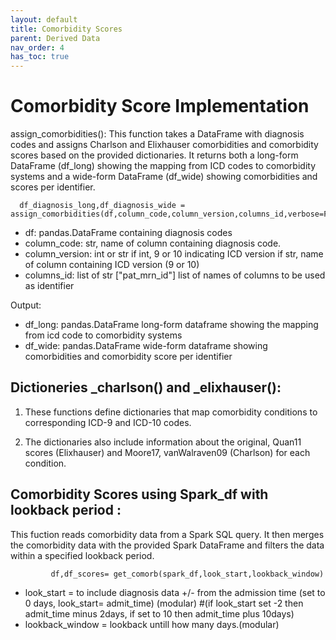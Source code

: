 ```yaml
---
layout: default
title: Comorbidity Scores
parent: Derived Data
nav_order: 4
has_toc: true
---
```



# Comorbidity Score Implementation


assign_comorbidities(): This function takes a DataFrame with diagnosis codes and assigns Charlson and Elixhauser comorbidities and comorbidity scores based on the provided dictionaries.
It returns both a long-form DataFrame (df_long) showing the mapping from ICD codes to comorbidity systems and a wide-form DataFrame (df_wide) showing comorbidities and scores per identifier.


      df_diagnosis_long,df_diagnosis_wide = assign_comorbidities(df,column_code,column_version,columns_id,verbose=False)

* df: pandas.DataFrame containing diagnosis codes
* column_code: str, name of column containing diagnosis code.
* column_version: int or str 
        if int, 9 or 10 indicating ICD version
        if str, name of column containing ICD version (9 or 10)
* columns_id: list of str ["pat_mrn_id"]
        list of names of columns to be used as identifier
  
Output:

* df_long: pandas.DataFrame
         long-form dataframe showing the mapping from icd code to comorbidity systems
* df_wide: pandas.DataFrame
        wide-form dataframe showing comorbidities and comorbidity score per identifier



## Dictioneries _charlson() and _elixhauser():


1. These functions define dictionaries that map comorbidity conditions to corresponding ICD-9 and ICD-10 codes.


2. The dictionaries also include information about the original, Quan11 scores (Elixhauser) and Moore17, vanWalraven09 (Charlson) for each condition. 


## Comorbidity Scores using Spark_df with lookback period :

This fuction reads comorbidity data from a Spark SQL query. It then merges the comorbidity data with the provided Spark DataFrame and filters the data within a specified lookback period.
       
             df,df_scores= get_comorb(spark_df,look_start,lookback_window)

* look_start  = to include diagnosis data +/- from the admission time (set to 0 days, look_start= admit_time) (modular) #(if look_start set -2 then admit_time minus 2days, if set to 10 then admit_time plus 10days)
* lookback_window = lookback untill how many days.(modular)

  
